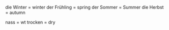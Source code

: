 die Winter = winter 
der Frühling = spring
der Sommer = Summer 
die Herbst = autumn

nass = wt
trocken = dry